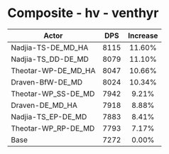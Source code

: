 # Composite - hv - venthyr
| Actor | DPS | Increase |
|---|:---:|:---:|
|Nadjia-TS-DE_MD_HA|8115|11.60%|
|Nadjia-TS_DD-DE_MD|8079|11.10%|
|Theotar-WP-DE_MD_HA|8047|10.66%|
|Draven-BfW-DE_MD|8024|10.34%|
|Theotar-WP_SS-DE_MD|7942|9.21%|
|Draven-DE_MD_HA|7918|8.88%|
|Nadjia-TS_EP-DE_MD|7883|8.41%|
|Theotar-WP_RP-DE_MD|7793|7.17%|
|Base|7272|0.00%|
